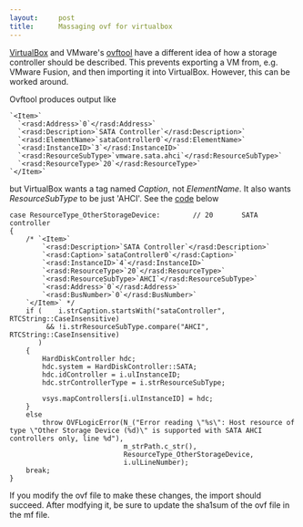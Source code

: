 ```yaml
---
layout:     post
title:      Massaging ovf for virtualbox
---
```



[VirtualBox](https://www.virtualbox.org/) and VMware's [ovftool](https://www.vmware.com/support/developer/ovf/) have a different idea of how a storage controller should be described. This prevents exporting a VM from, e.g. VMware Fusion, and then importing it into VirtualBox. However, this can be worked around.

Ovftool produces output like

	
	`<Item>`
	  `<rasd:Address>`0`</rasd:Address>`
	  `<rasd:Description>`SATA Controller`</rasd:Description>`
	  `<rasd:ElementName>`sataController0`</rasd:ElementName>`
	  `<rasd:InstanceID>`3`</rasd:InstanceID>`
	  `<rasd:ResourceSubType>`vmware.sata.ahci`</rasd:ResourceSubType>`
	  `<rasd:ResourceType>`20`</rasd:ResourceType>`
	`</Item>`


but VirtualBox wants a tag named *Caption*, not *ElementName*. It also wants *ResourceSubType* to be just 'AHCI'. See the [code](http://www.virtualbox.org/svn/vbox/trunk/src/VBox/Main/xml/ovfreader.cpp) below

	
	case ResourceType_OtherStorageDevice:        // 20       SATA controller
	{
	    /* `<Item>`
	        `<rasd:Description>`SATA Controller`</rasd:Description>`
	        `<rasd:Caption>`sataController0`</rasd:Caption>`
	        `<rasd:InstanceID>`4`</rasd:InstanceID>`
	        `<rasd:ResourceType>`20`</rasd:ResourceType>`
	        `<rasd:ResourceSubType>`AHCI`</rasd:ResourceSubType>`
	        `<rasd:Address>`0`</rasd:Address>`
	        `<rasd:BusNumber>`0`</rasd:BusNumber>`
	    `</Item>` */
	    if (    i.strCaption.startsWith("sataController", RTCString::CaseInsensitive)
	         && !i.strResourceSubType.compare("AHCI", RTCString::CaseInsensitive)
	       )
	    {
	        HardDiskController hdc;
	        hdc.system = HardDiskController::SATA;
	        hdc.idController = i.ulInstanceID;
	        hdc.strControllerType = i.strResourceSubType;
	
	        vsys.mapControllers[i.ulInstanceID] = hdc;
	    }
	    else
	        throw OVFLogicError(N_("Error reading \"%s\": Host resource of type \"Other Storage Device (%d)\" is supported with SATA AHCI controllers only, line %d"),
	                            m_strPath.c_str(),
	                            ResourceType_OtherStorageDevice,
	                            i.ulLineNumber);
	    break;
	}


If you modify the ovf file to make these changes, the import should succeed. After modfying it, be sure to update the sha1sum of the ovf file in the mf file.





